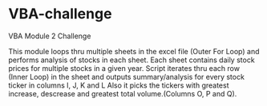 # VBA-challenge
VBA Module 2 Challenge

This module loops thru multiple sheets in the excel file (Outer For Loop) and performs analysis of stocks in each sheet.
Each sheet contains daily stock prices for multiple stocks in a given year.
Script iterates thru each row (Inner Loop) in the sheet and outputs summary/analysis for every stock ticker in columns I, J, K and L
Also it picks the tickers with greatest increase, descrease and greatest total volume.(Columns O, P and Q).
